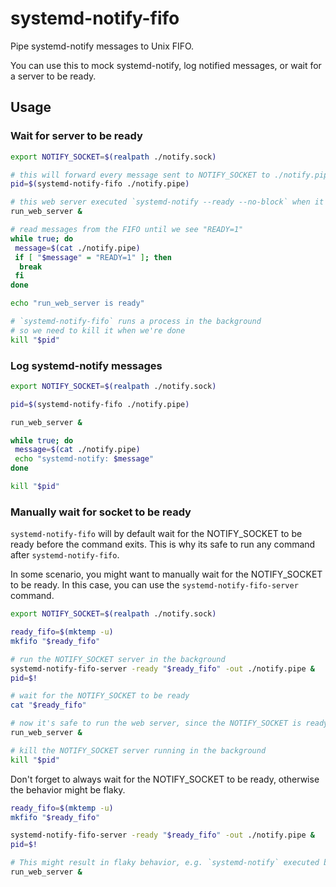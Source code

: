 # systemd-notify-fifo

Pipe systemd-notify messages to Unix FIFO.

You can use this to mock systemd-notify, log notified messages, or wait for a server to be ready.

## Usage

### Wait for server to be ready

```bash
export NOTIFY_SOCKET=$(realpath ./notify.sock)

# this will forward every message sent to NOTIFY_SOCKET to ./notify.pipe
pid=$(systemd-notify-fifo ./notify.pipe)

# this web server executed `systemd-notify --ready --no-block` when it's ready
run_web_server &

# read messages from the FIFO until we see "READY=1"
while true; do
 message=$(cat ./notify.pipe)
 if [ "$message" = "READY=1" ]; then
  break
 fi
done

echo "run_web_server is ready"

# `systemd-notify-fifo` runs a process in the background
# so we need to kill it when we're done
kill "$pid"
```

### Log systemd-notify messages

```bash
export NOTIFY_SOCKET=$(realpath ./notify.sock)

pid=$(systemd-notify-fifo ./notify.pipe)

run_web_server &

while true; do
 message=$(cat ./notify.pipe)
 echo "systemd-notify: $message"
done

kill "$pid"
```

### Manually wait for socket to be ready

`systemd-notify-fifo` will by default wait for the NOTIFY_SOCKET to be ready before the command exits.
This is why its safe to run any command after `systemd-notify-fifo`.

In some scenario, you might want to manually wait for the NOTIFY_SOCKET to be ready.
In this case, you can use the `systemd-notify-fifo-server` command.

```bash
export NOTIFY_SOCKET=$(realpath ./notify.sock)

ready_fifo=$(mktemp -u)
mkfifo "$ready_fifo"

# run the NOTIFY_SOCKET server in the background
systemd-notify-fifo-server -ready "$ready_fifo" -out ./notify.pipe &
pid=$!

# wait for the NOTIFY_SOCKET to be ready
cat "$ready_fifo"

# now it's safe to run the web server, since the NOTIFY_SOCKET is ready
run_web_server &

# kill the NOTIFY_SOCKET server running in the background
kill "$pid"
```

Don't forget to always wait for the NOTIFY_SOCKET to be ready,
otherwise the behavior might be flaky.

```bash
ready_fifo=$(mktemp -u)
mkfifo "$ready_fifo"

systemd-notify-fifo-server -ready "$ready_fifo" -out ./notify.pipe &
pid=$!

# This might result in flaky behavior, e.g. `systemd-notify` executed before NOTIFY_SOCKET is ready.
run_web_server &
```
